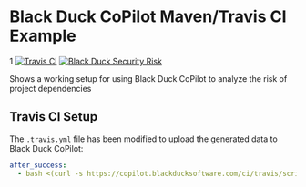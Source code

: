 # Black Duck CoPilot Maven/Travis CI Example
1
[![Travis CI](https://travis-ci.org/BlackDuckCoPilot/example-maven-travis.svg?branch=master)](https://travis-ci.org/BlackDuckCoPilot/example-maven-travis) [![Black Duck Security Risk](https://copilot.blackducksoftware.com/github/repos/BlackDuckCoPilot/example-maven-travis/branches/master/badge-risk.svg)](https://copilot.blackducksoftware.com/github/repos/BlackDuckCoPilot/example-maven-travis/branches/master)

Shows a working setup for using Black Duck CoPilot to analyze the risk of project dependencies

## Travis CI Setup

The `.travis.yml` file has been modified to upload the generated data to Black Duck CoPilot:

```yaml
after_success:
  - bash <(curl -s https://copilot.blackducksoftware.com/ci/travis/scripts/upload)
```
